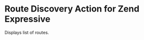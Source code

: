 Route Discovery Action for Zend Expressive
==========================================

Displays list of routes.
